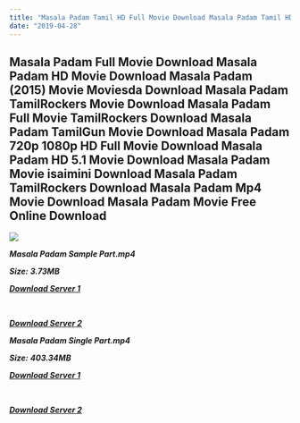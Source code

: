 ```yaml
---
title: "Masala Padam Tamil HD Full Movie Download Masala Padam Tamil HD Movie Download"
date: "2019-04-28"
---
```


## Masala Padam Full Movie Download Masala Padam HD Movie Download Masala Padam (2015) Movie Moviesda Download Masala Padam TamilRockers Movie Download Masala Padam Full Movie TamilRockers Download Masala Padam TamilGun Movie Download Masala Padam 720p 1080p HD Full Movie Download Masala Padam HD 5.1 Movie Download Masala Padam Movie isaimini Download Masala Padam TamilRockers Download Masala Padam Mp4 Movie Download Masala Padam Movie Free Online Download

![](https://images.moviebuff.com/9ad2dc88-1652-4916-95e3-88ae08679eba?w=1000)

**_Masala Padam Sample Part.mp4_**

**_Size:_** **_3.73MB_**

**_[Download Server 1](http://s1.uptofiles.net//files/Tamil{18b9e36be58349bcedc591cb24b1d58373c4fcb8ec6c90ee99c2d93b5f4aedc9}202015{18b9e36be58349bcedc591cb24b1d58373c4fcb8ec6c90ee99c2d93b5f4aedc9}20Movies/Masala{18b9e36be58349bcedc591cb24b1d58373c4fcb8ec6c90ee99c2d93b5f4aedc9}20Padam{18b9e36be58349bcedc591cb24b1d58373c4fcb8ec6c90ee99c2d93b5f4aedc9}20(2015)/Masala{18b9e36be58349bcedc591cb24b1d58373c4fcb8ec6c90ee99c2d93b5f4aedc9}20Padam{18b9e36be58349bcedc591cb24b1d58373c4fcb8ec6c90ee99c2d93b5f4aedc9}20(640x360)/Masala{18b9e36be58349bcedc591cb24b1d58373c4fcb8ec6c90ee99c2d93b5f4aedc9}20Padam{18b9e36be58349bcedc591cb24b1d58373c4fcb8ec6c90ee99c2d93b5f4aedc9}20HD{18b9e36be58349bcedc591cb24b1d58373c4fcb8ec6c90ee99c2d93b5f4aedc9}20Sample.mp4)_**

**_[  
](http://s1.uptofiles.net//files/Tamil{18b9e36be58349bcedc591cb24b1d58373c4fcb8ec6c90ee99c2d93b5f4aedc9}202015{18b9e36be58349bcedc591cb24b1d58373c4fcb8ec6c90ee99c2d93b5f4aedc9}20Movies/Masala{18b9e36be58349bcedc591cb24b1d58373c4fcb8ec6c90ee99c2d93b5f4aedc9}20Padam{18b9e36be58349bcedc591cb24b1d58373c4fcb8ec6c90ee99c2d93b5f4aedc9}20(2015)/Masala{18b9e36be58349bcedc591cb24b1d58373c4fcb8ec6c90ee99c2d93b5f4aedc9}20Padam{18b9e36be58349bcedc591cb24b1d58373c4fcb8ec6c90ee99c2d93b5f4aedc9}20(640x360)/Masala{18b9e36be58349bcedc591cb24b1d58373c4fcb8ec6c90ee99c2d93b5f4aedc9}20Padam{18b9e36be58349bcedc591cb24b1d58373c4fcb8ec6c90ee99c2d93b5f4aedc9}20HD{18b9e36be58349bcedc591cb24b1d58373c4fcb8ec6c90ee99c2d93b5f4aedc9}20Sample.mp4)_**

**_[Download Server 2](http://s1.uptofiles.net//files/Tamil{18b9e36be58349bcedc591cb24b1d58373c4fcb8ec6c90ee99c2d93b5f4aedc9}202015{18b9e36be58349bcedc591cb24b1d58373c4fcb8ec6c90ee99c2d93b5f4aedc9}20Movies/Masala{18b9e36be58349bcedc591cb24b1d58373c4fcb8ec6c90ee99c2d93b5f4aedc9}20Padam{18b9e36be58349bcedc591cb24b1d58373c4fcb8ec6c90ee99c2d93b5f4aedc9}20(2015)/Masala{18b9e36be58349bcedc591cb24b1d58373c4fcb8ec6c90ee99c2d93b5f4aedc9}20Padam{18b9e36be58349bcedc591cb24b1d58373c4fcb8ec6c90ee99c2d93b5f4aedc9}20(640x360)/Masala{18b9e36be58349bcedc591cb24b1d58373c4fcb8ec6c90ee99c2d93b5f4aedc9}20Padam{18b9e36be58349bcedc591cb24b1d58373c4fcb8ec6c90ee99c2d93b5f4aedc9}20HD{18b9e36be58349bcedc591cb24b1d58373c4fcb8ec6c90ee99c2d93b5f4aedc9}20Sample.mp4)_**

**_Masala Padam Single Part.mp4_**

**_Size:_** **_403.34MB_**

**_[Download Server 1](http://s1.uptofiles.net//files/Tamil{18b9e36be58349bcedc591cb24b1d58373c4fcb8ec6c90ee99c2d93b5f4aedc9}202015{18b9e36be58349bcedc591cb24b1d58373c4fcb8ec6c90ee99c2d93b5f4aedc9}20Movies/Masala{18b9e36be58349bcedc591cb24b1d58373c4fcb8ec6c90ee99c2d93b5f4aedc9}20Padam{18b9e36be58349bcedc591cb24b1d58373c4fcb8ec6c90ee99c2d93b5f4aedc9}20(2015)/Masala{18b9e36be58349bcedc591cb24b1d58373c4fcb8ec6c90ee99c2d93b5f4aedc9}20Padam{18b9e36be58349bcedc591cb24b1d58373c4fcb8ec6c90ee99c2d93b5f4aedc9}20(640x360)/Masala{18b9e36be58349bcedc591cb24b1d58373c4fcb8ec6c90ee99c2d93b5f4aedc9}20Padam{18b9e36be58349bcedc591cb24b1d58373c4fcb8ec6c90ee99c2d93b5f4aedc9}20HD.mp4)_**

**_[  
](http://s1.uptofiles.net//files/Tamil{18b9e36be58349bcedc591cb24b1d58373c4fcb8ec6c90ee99c2d93b5f4aedc9}202015{18b9e36be58349bcedc591cb24b1d58373c4fcb8ec6c90ee99c2d93b5f4aedc9}20Movies/Masala{18b9e36be58349bcedc591cb24b1d58373c4fcb8ec6c90ee99c2d93b5f4aedc9}20Padam{18b9e36be58349bcedc591cb24b1d58373c4fcb8ec6c90ee99c2d93b5f4aedc9}20(2015)/Masala{18b9e36be58349bcedc591cb24b1d58373c4fcb8ec6c90ee99c2d93b5f4aedc9}20Padam{18b9e36be58349bcedc591cb24b1d58373c4fcb8ec6c90ee99c2d93b5f4aedc9}20(640x360)/Masala{18b9e36be58349bcedc591cb24b1d58373c4fcb8ec6c90ee99c2d93b5f4aedc9}20Padam{18b9e36be58349bcedc591cb24b1d58373c4fcb8ec6c90ee99c2d93b5f4aedc9}20HD.mp4)_**

**_[Download Server 2](http://s1.uptofiles.net//files/Tamil{18b9e36be58349bcedc591cb24b1d58373c4fcb8ec6c90ee99c2d93b5f4aedc9}202015{18b9e36be58349bcedc591cb24b1d58373c4fcb8ec6c90ee99c2d93b5f4aedc9}20Movies/Masala{18b9e36be58349bcedc591cb24b1d58373c4fcb8ec6c90ee99c2d93b5f4aedc9}20Padam{18b9e36be58349bcedc591cb24b1d58373c4fcb8ec6c90ee99c2d93b5f4aedc9}20(2015)/Masala{18b9e36be58349bcedc591cb24b1d58373c4fcb8ec6c90ee99c2d93b5f4aedc9}20Padam{18b9e36be58349bcedc591cb24b1d58373c4fcb8ec6c90ee99c2d93b5f4aedc9}20(640x360)/Masala{18b9e36be58349bcedc591cb24b1d58373c4fcb8ec6c90ee99c2d93b5f4aedc9}20Padam{18b9e36be58349bcedc591cb24b1d58373c4fcb8ec6c90ee99c2d93b5f4aedc9}20HD.mp4)_**
